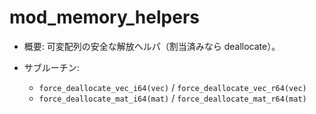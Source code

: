 # mod_memory_helpers

- 概要: 可変配列の安全な解放ヘルパ（割当済みなら deallocate）。

- サブルーチン:
  - `force_deallocate_vec_i64(vec)` / `force_deallocate_vec_r64(vec)`
  - `force_deallocate_mat_i64(mat)` / `force_deallocate_mat_r64(mat)`


